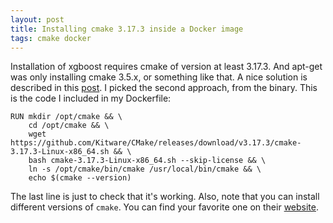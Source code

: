 ```yaml
---
layout: post
title: Installing cmake 3.17.3 inside a Docker image
tags: cmake docker
---
```


Installation of xgboost requires cmake of version at least 3.17.3. And apt-get
was only installing cmake 3.5.x, or something like that. A nice solution is
described in this [post](https://askubuntu.com/a/865294). I picked the second
approach, from the binary. This is the code I included in my Dockerfile:
```
RUN mkdir /opt/cmake && \
    cd /opt/cmake && \
    wget https://github.com/Kitware/CMake/releases/download/v3.17.3/cmake-3.17.3-Linux-x86_64.sh && \
    bash cmake-3.17.3-Linux-x86_64.sh --skip-license && \
    ln -s /opt/cmake/bin/cmake /usr/local/bin/cmake && \
    echo $(cmake --version)
```
The last line is just to check that it's working.
Also, note that you can install different versions of `cmake`. You can find your
favorite one on their [website](https://cmake.org/download/).

